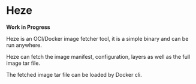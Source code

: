 # Heze

**Work in Progress**

Heze is an OCI/Docker image fetcher tool, it is a simple binary and can be run anywhere.

Heze can fetch the image manifest, configuration, layers as well as the full image tar file.

The fetched image tar file can be loaded by Docker cli.

